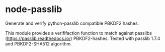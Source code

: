 # node-passlib
Generate and verify python-passlib compatible PBKDF2 hashes.

This module provides a verififaction function to match against passlibs (https://passlib.readthedocs.io/) PBKDF2-hashes.
Tested with passlib 1.7.4 and PBKDF2-SHA512 algorithm.